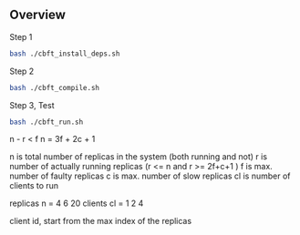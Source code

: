 
## Overview

Step 1

```sh
bash ./cbft_install_deps.sh
```

Step 2

```sh
bash ./cbft_compile.sh
```

Step 3, Test

```sh
bash ./cbft_run.sh
```

n - r < f
n = 3f + 2c + 1


n is total number of replicas in the system (both running and not)
r is number of actually running replicas (r <= n and r >= 2f+c+1 )
f is max. number of faulty replicas
c is max. number of slow replicas
cl is number of clients to run

replicas n  = 4 6 20
clients  cl = 1 2  4

client id, start from the max index of the replicas

